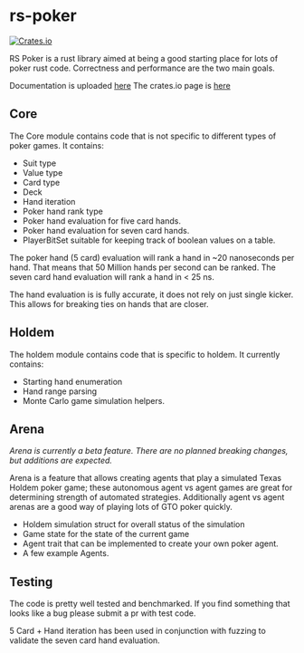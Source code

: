 # rs-poker

[![Crates.io](https://img.shields.io/crates/v/rs-poker.svg)](https://crates.io/crates/rs-poker)

RS Poker is a rust library aimed at being a good starting place
for lots of poker rust code. Correctness and performance are the two main goals.

Documentation is uploaded [here](https://docs.rs/rs_poker)
The crates.io page is [here](https://crates.io/crates/rs_poker)

## Core

The Core module contains code that is not specific to different
types of poker games. It contains:

* Suit type
* Value type
* Card type
* Deck
* Hand iteration
* Poker hand rank type
* Poker hand evaluation for five card hands.
* Poker hand evaluation for seven card hands.
* PlayerBitSet suitable for keeping track of boolean values on a table.

The poker hand (5 card) evaluation will rank a hand in ~20 nanoseconds
per hand. That means that 50 Million hands per second can be
ranked. The seven card hand evaluation will rank a hand in < 25 ns.

The hand evaluation is is fully accurate, it does not rely on just single
kicker. This allows for breaking ties on hands that are closer.


## Holdem

The holdem module contains code that is specific to holdem. It
currently contains:

* Starting hand enumeration
* Hand range parsing
* Monte Carlo game simulation helpers.

## Arena

*Arena is currently a beta feature. There are no planned breaking changes, but additions are expected.*


Arena is a feature that allows creating agents that play a simulated
Texas Holdem poker game; these autonomous agent vs agent games are
great for determining strength of automated strategies. Additionally
agent vs agent arenas are a good way of playing lots of GTO poker quickly.

* Holdem simulation struct for overall status of the simulation
* Game state for the state of the current game
* Agent trait that can be implemented to create your own poker agent.
* A few example Agents.

## Testing

The code is pretty well tested and benchmarked. If you find
something that looks like a bug please submit a pr with test
code.

5 Card + Hand iteration has been used in conjunction with fuzzing to validate
the seven card hand evaluation.
